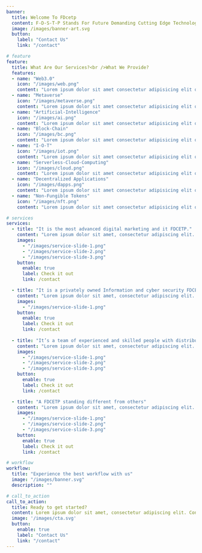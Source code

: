 ```yaml
---
banner:
  title: Welcome To FDcetp
  content: F-D-S-T-P Stands For Future Demanding Cutting Edge Technologies Providers<br/> Lorem ipsum dolor sit amet consectetur adipisicing elitQuam nihil .<br/> enim maxime corporis cumque  totam aliquid nam sint.<br/> Lorem ipsum dolor sit amet consectetur adipisicing elit.<br/> Quam nihil enim maxime corporis cumque  totam sit amet aliquid nam sint.<br/> Lorem ipsum sit amet  dolor sit amet consectetur adipisicing elit.<br/> Quam nihil enim maxime corporis cumque  totam aliquidsit amet  nam sint.
  image: /images/banner-art.svg
  button:
    label: "Contact Us"
    link: "/contact"

# feature
feature: 
  title: What Are Our Services?<br />What We Provide? 
  features:
  - name: "Web3.0"
    icon: "/images/web.png"
    content: "Lorem ipsum dolor sit amet consectetur adipisicing elit quam nihil"
  - name: "Metaverse"
    icon: "/images/metaverse.png"
    content: "Lorem ipsum dolor sit amet consectetur adipisicing elit quam nihil"
  - name: "Artificial-Intelligence"
    icon: "/images/ai.png"
    content: "Lorem ipsum dolor sit amet consectetur adipisicing elit quam nihil"
  - name: "Block-Chain"
    icon: "/images/bc.png"
    content: "Lorem ipsum dolor sit amet consectetur adipisicing elit quam nihil"
  - name: "I-O-T"
    icon: "/images/iot.png"
    content: "Lorem ipsum dolor sit amet consectetur adipisicing elit quam nihil"
  - name: "Serverless-Cloud-Computing"
    icon: "/images/cloud.png"
    content: "Lorem ipsum dolor sit amet consectetur adipisicing elit quam nihil"
  - name: "Decentralized Applications"
    icon: "/images/dapps.png"
    content: "Lorem ipsum dolor sit amet consectetur adipisicing elit quam nihil"
  - name: "Non-Fungible Tokens"
    icon: "/images/nft.png"
    content: "Lorem ipsum dolor sit amet consectetur adipisicing elit quam nihil"

# services
services:
  - title: "It is the most advanced digital marketing and it FDCETP."
    content: "Lorem ipsum dolor sit amet, consectetur adipiscing elit. Consequat tristique eget amet, tempus eu at consecttur. Leo facilisi nunc viverra tellus. Ac laoreet sit vel consquat. consectetur adipiscing elit. Consequat tristique eget amet, tempus eu at consecttur. Leo facilisi nunc viverra tellus. Ac laoreet sit vel consquat."
    images:
      - "/images/service-slide-1.png"
      - "/images/service-slide-2.png"
      - "/images/service-slide-3.png"
    button:
      enable: true
      label: Check it out
      link: /contact

  - title: "It is a privately owned Information and cyber security FDCETP"
    content: "Lorem ipsum dolor sit amet, consectetur adipiscing elit. Consequat tristique eget amet, tempus eu at consecttur. Leo facilisi nunc viverra tellus. Ac laoreet sit vel consquat. consectetur adipiscing elit. Consequat tristique eget amet, tempus eu at consecttur. Leo facilisi nunc viverra tellus. Ac laoreet sit vel consquat."
    images: 
      - "/images/service-slide-1.png"
    button:
      enable: true
      label: Check it out
      link: /contact
  
  - title: "It’s a team of experienced and skilled people with distributions"
    content: "Lorem ipsum dolor sit amet, consectetur adipiscing elit. Consequat tristique eget amet, tempus eu at consecttur. Leo facilisi nunc viverra tellus. Ac laoreet sit vel consquat. consectetur adipiscing elit. Consequat tristique eget amet, tempus eu at consecttur. Leo facilisi nunc viverra tellus. Ac laoreet sit vel consquat."
    images:
      - "/images/service-slide-1.png"
      - "/images/service-slide-2.png"
      - "/images/service-slide-3.png"
    button:
      enable: true
      label: Check it out
      link: /contact

  - title: "A FDCETP standing different from others"
    content: "Lorem ipsum dolor sit amet, consectetur adipiscing elit. Consequat tristique eget amet, tempus eu at consecttur. Leo facilisi nunc viverra tellus. Ac laoreet sit vel consquat. consectetur adipiscing elit. Consequat tristique eget amet, tempus eu at consecttur. Leo facilisi nunc viverra tellus. Ac laoreet sit vel consquat."
    images:
      - "/images/service-slide-1.png"
      - "/images/service-slide-2.png"
      - "/images/service-slide-3.png"
    button:
      enable: true
      label: Check it out
      link: /contact

# workflow
workflow: 
  title: "Experience the best workflow with us"
  image: "/images/banner.svg"
  description: ""

# call_to_action
call_to_action:
  title: Ready to get started?
  content: Lorem ipsum dolor sit amet, consectetur adipiscing elit. Consequat tristique eget amet, tempus eu at consecttur.
  image: '/images/cta.svg'
  button:
    enable: true
    label: "Contact Us"
    link: "/contact"
---
```

